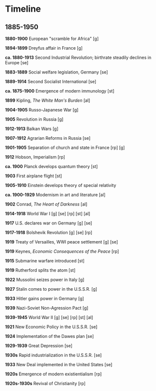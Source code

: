 # Timeline

## 1885-1950

**1880-1900**		European "scramble for Africa" [g]

**1894-1899**		Dreyfus affair in France [g]

**ca. 1880-1913**	Second Industrial Revolution; birthrate steadily declines in Europe [se]

**1883-1889**		Social welfare legislation, Germany [se]

**1889-1914**		Second Socialist International [se]

**ca. 1875-1900**	Emergence of modern immunology [st]

**1899**			Kipling, *The White Man's Burden* [al]

**1904-1905**		Russo-Japanese War [g]

**1905**			Revolution in Russia [g]

**1912-1913**		Balkan Wars [g]

**1907-1912**		Agrarian Reforms in Russia [se]

**1901-1905**		Separation of church and state in France [rp] [g]

**1912**			Hobson, Imperialism [rp]

**ca. 1900**		Planck develops quantum theory [st]

**1903**			First airplane flight [st]

**1905-1910**		Einstein develops theory of special relativity

**ca. 1900-1929**	Modernism in art and literature [al]

**1902**			Conrad, *The Heart of Darkness* [al]

**1914-1918**		World War I [g] [se] [rp] [st] [al]

**1917**			U.S. declares war on Germany [g] [se]

**1917-1918**		Bolshevik Revolution [g] [se] [rp]

**1919**			Treaty of Versailles, WWI peace settlement [g] [se]

**1919**			Keynes, *Economic Consequences of the Peace* [rp]

**1915**			Submarine warfare introduced [st]

**1919**			Rutherford splits the atom [st]

**1922**			Mussolini seizes power in Italy [g]

**1927**			Stalin comes to power in the U.S.S.R. [g]

**1933**			Hitler gains power in Germany [g]

**1939**			Nazi-Soviet Non-Agression Pact [g] 

**1939-1945**		World War II [g] [se] [rp] [st] [al] 

**1921**			New Economic Policy in the U.S.S.R. [se] 

**1924**			Implementation of the Dawes plan [se]

**1929-1939**		Great Depression [se]

**1930s**			Rapid industrialization in the U.S.S.R. [se] 

**1933**			New Deal implemented in the United States [se] 

**1920s**			Emergence of modern existientialism [rp] 

**1920s-1930s**		Revival of Christianity [rp] 
